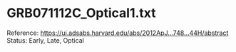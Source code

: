 # GRB071112C_Optical1.txt

Reference: https://ui.adsabs.harvard.edu/abs/2012ApJ...748...44H/abstract
Status: Early, Late, Optical